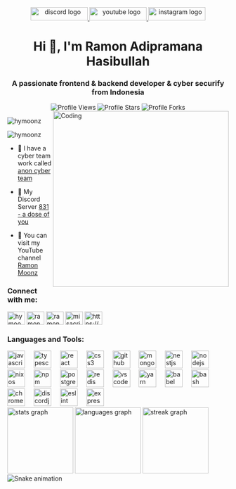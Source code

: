<div align="center">
  <a href="https://discord.com/users/814416430207467522" target="_blank">
    <img src="https://raw.githubusercontent.com/maurodesouza/profile-readme-generator/master/src/assets/icons/social/discord/default.svg" width="130" height="30" alt="discord logo"  />
  </a>
  <a href="https://www.youtube.com/channel/UCXJZTDUbxusH5jeuN_YPIXQ" target="_blank">
    <img src="https://raw.githubusercontent.com/maurodesouza/profile-readme-generator/master/src/assets/icons/social/youtube/default.svg" width="130" height="30" alt="youtube logo"  />
  </a>
  <a href="https://www.instagram.com/ramonmonz_" target="_blank">
    <img src="https://raw.githubusercontent.com/maurodesouza/profile-readme-generator/master/src/assets/icons/social/instagram/default.svg" width="130" height="30" alt="instagram logo"  />
  </a>
</div>

<h1 align="center">Hi 👋, I'm Ramon Adipramana Hasibullah</h1>
<h3 align="center">A passionate frontend & backend developer & cyber securify from Indonesia</h3>
<div align="center">
<img src="https://komarev.com/ghpvc/?username=hymoonz&label=Profile%20Views&color=0e75b6&style=flat&label=Profile+Views" alt="Profile Views"></a>
<img src="https://img.shields.io/badge/dynamic/json?&label=Total%20Stars&color=0e75b6&style=flat&query=%24.stars&url=https://api.github-star-counter.workers.dev/user/hymoonz" alt="Profile Stars"></a>
<img src="https://img.shields.io/badge/dynamic/json?&label=Total%20Forks&color=0e75b6&style=flat&query=%24.forks&url=https://api.github-star-counter.workers.dev/user/hymoonz" alt="Profile Forks"></a>
</div>
<img align="right" alt="Coding" width="400" src="https://cdn.discordapp.com/attachments/1162819371358486622/1162870664521326602/giphy.gif?ex=653d82b3&is=652b0db3&hm=4558e76f9481914ed1c7935e1d9a40ab3c400f0795c11924e69208986dc4ffd4&">

<p align="left"> <img src="https://komarev.com/ghpvc/?username=hymoonz&label=Profile%20views&color=0e75b6&style=flat" alt="hymoonz" /> </p>
<p align="left"> <img src="https://komarev.com/ghpvc/?username=hymoonz&label=Profile%20views&color=0e75b6&style=flat" alt="hymoonz" /> </p>

- 🔭 I have a cyber team work called [anon cyber team](https://anoncyberteam.or.id/)

- 👯 My Discord Server [831 - a dose of you](https://discord.gg/831)

- 🤝 You can visit my YouTube channel [Ramon Moonz](https://www.youtube.com/channel/UCXJZTDUbxusH5jeuN_YPIXQ)

<h3 align="left">Connect with me:</h3>
<p align="left">
<a href="https://linkedin.com/in/hymoonz" target="blank"><img align="center" src="https://raw.githubusercontent.com/rahuldkjain/github-profile-readme-generator/master/src/images/icons/Social/linked-in-alt.svg" alt="hymoonz" height="30" width="40" /></a>
<a href="https://instagram.com/ramonmonz_" target="blank"><img align="center" src="https://raw.githubusercontent.com/rahuldkjain/github-profile-readme-generator/master/src/images/icons/Social/instagram.svg" alt="ramonmonz_" height="30" width="40" /></a>
<a href="https://www.youtube.com/c/ramonmoonz" target="blank"><img align="center" src="https://raw.githubusercontent.com/rahuldkjain/github-profile-readme-generator/master/src/images/icons/Social/youtube.svg" alt="ramonmoonz" height="30" width="40" /></a>
<a href="https://www.hackerrank.com/misacridible_" target="blank"><img align="center" src="https://raw.githubusercontent.com/rahuldkjain/github-profile-readme-generator/master/src/images/icons/Social/hackerrank.svg" alt="misacridible_" height="30" width="40" /></a>
<a href="https://discord.gg/https://discord.gg/831" target="blank"><img align="center" src="https://raw.githubusercontent.com/rahuldkjain/github-profile-readme-generator/master/src/images/icons/Social/discord.svg" alt="https://discord.gg/831" height="30" width="40" /></a>
</p>

<h3 align="left">Languages and Tools:</h3>
<div align="left">
  <img src="https://cdn.jsdelivr.net/gh/devicons/devicon/icons/javascript/javascript-original.svg" height="40" alt="javascript logo"  />
  <img width="12" />
  <img src="https://cdn.jsdelivr.net/gh/devicons/devicon/icons/typescript/typescript-original.svg" height="40" alt="typescript logo"  />
  <img width="12" />
  <img src="https://cdn.jsdelivr.net/gh/devicons/devicon/icons/react/react-original.svg" height="40" alt="react logo"  />
  <img width="12" />
  <img src="https://cdn.jsdelivr.net/gh/devicons/devicon/icons/css3/css3-original.svg" height="40" alt="css3 logo"  />
  <img width="12" />
  <img src="https://cdn.jsdelivr.net/gh/devicons/devicon/icons/github/github-original.svg" height="40" alt="github logo"  />
  <img width="12" />
  <img src="https://cdn.jsdelivr.net/gh/devicons/devicon/icons/mongodb/mongodb-original.svg" height="40" alt="mongodb logo"  />
  <img width="12" />
  <img src="https://cdn.jsdelivr.net/gh/devicons/devicon/icons/nestjs/nestjs-plain.svg" height="40" alt="nestjs logo"  />
  <img width="12" />
  <img src="https://cdn.jsdelivr.net/gh/devicons/devicon/icons/nodejs/nodejs-original.svg" height="40" alt="nodejs logo"  />
  <img width="12" />
  <img src="https://cdn.jsdelivr.net/gh/devicons/devicon/icons/nixos/nixos-original.svg" height="40" alt="nixos logo"  />
  <img width="12" />
  <img src="https://cdn.jsdelivr.net/gh/devicons/devicon/icons/npm/npm-original-wordmark.svg" height="40" alt="npm logo"  />
  <img width="12" />
  <img src="https://cdn.jsdelivr.net/gh/devicons/devicon/icons/postgresql/postgresql-original.svg" height="40" alt="postgresql logo"  />
  <img width="12" />
  <img src="https://cdn.jsdelivr.net/gh/devicons/devicon/icons/redis/redis-original.svg" height="40" alt="redis logo"  />
  <img width="12" />
  <img src="https://cdn.jsdelivr.net/gh/devicons/devicon/icons/vscode/vscode-original.svg" height="40" alt="vscode logo"  />
  <img width="12" />
  <img src="https://cdn.jsdelivr.net/gh/devicons/devicon/icons/yarn/yarn-original.svg" height="40" alt="yarn logo"  />
  <img width="12" />
  <img src="https://cdn.jsdelivr.net/gh/devicons/devicon/icons/babel/babel-original.svg" height="40" alt="babel logo"  />
  <img width="12" />
  <img src="https://cdn.jsdelivr.net/gh/devicons/devicon/icons/bash/bash-original.svg" height="40" alt="bash logo"  />
  <img width="12" />
  <img src="https://cdn.jsdelivr.net/gh/devicons/devicon/icons/chrome/chrome-original.svg" height="40" alt="chrome logo"  />
  <img width="12" />
  <img src="https://cdn.jsdelivr.net/gh/devicons/devicon/icons/discordjs/discordjs-original.svg" height="40" alt="discordjs logo"  />
  <img width="12" />
  <img src="https://cdn.jsdelivr.net/gh/devicons/devicon/icons/eslint/eslint-original.svg" height="40" alt="eslint logo"  />
  <img width="12" />
  <img src="https://cdn.jsdelivr.net/gh/devicons/devicon/icons/express/express-original.svg" height="40" alt="express logo"  />
</div>

<img src="https://github-readme-stats.vercel.app/api?username=hymoonz&hide_title=false&hide_rank=false&show_icons=true&include_all_commits=true&count_private=true&disable_animations=false&theme=rose_pine&locale=en&hide_border=true&order=1" height="150" alt="stats graph"  />
<img src="https://github-readme-stats.vercel.app/api/top-langs?username=hymoonz&locale=en&hide_title=false&layout=compact&card_width=320&langs_count=5&theme=rose_pine&hide_border=true&order=2" height="150" alt="languages graph"  />

<img src="https://streak-stats.demolab.com?user=hymoonz&locale=en&mode=daily&theme=rose_pine&hide_border=true&border_radius=5&order=3" height="150" alt="streak graph"  />

<img src="https://raw.githubusercontent.com/brblacky/brblacky/output/snake.svg" alt="Snake animation" />
